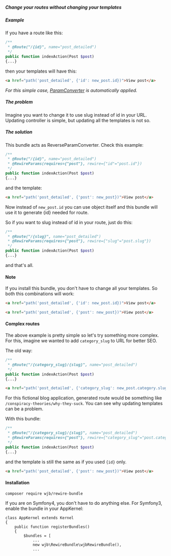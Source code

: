 ##### Change your routes without changing your templates

##### Example
If you have a route like this:

```php
/**
 * @Route("/{id}", name="post_detailed")
 */
public function indexAction(Post $post)
{...}
```

then your templates will have this:

```html
<a href="path('post_detailed', {'id': new_post.id})">View post</a>
```

*For this simple case, [ParamConverter](https://symfony.com/doc/current/best_practices/controllers.html#using-the-paramconverter) is automatically applied.*

##### The problem
Imagine you want to change it to use slug instead of id in your URL. Updating controller is simple, but updating all the templates is not so.

##### The solution

This bundle acts as ReverseParamConverter. Check this example:

```php
/**
 * @Route("/{id}", name="post_detailed")
 * @RewireParams(requires={"post"}, rewire={"id"="post.id"})
 */
public function indexAction(Post $post)
{...}
```

and the template:

```html
<a href="path('post_detailed', {'post': new_post})">View post</a>
```

Now instead of ``new_post.id`` you can use object itself and this bundle will use it to generate {id} needed for route.

So if you want to slug instead of id in your route, just do this:

```php
/**
 * @Route("/{slug}", name="post_detailed")
 * @RewireParams(requires={"post"}, rewire={"slug"="post.slug"})
 */
public function indexAction(Post $post)
{...}
```

and that's all.

#### Note

If you install this bundle, you don't have to change all your templates. So both this combinations will work:


```html
<a href="path('post_detailed', {'id': new_post.id})">View post</a>

<a href="path('post_detailed', {'post': new_post})">View post</a>
```

#### Complex routes
The above example is pretty simple so let's try something more complex. For this, imagine we wanted to add ``category_slug`` to URL for better SEO.

The old way:

```php
/**
 * @Route("/{category_slug}/{slug}", name="post_detailed")
 */
public function indexAction(Post $post)
{...}
```

```html
<a href="path('post_detailed', {'category_slug': new_post.category.slug, 'slug': new_post.slug})">View post</a>
```

For this fictional blog application, generated route would be something like ``/conspiracy-theories/why-they-suck``. You can see why updating templates can be a problem.

With this bundle:


```php
/**
 * @Route("/{category_slug}/{slug}", name="post_detailed")
 * @RewireParams(requires={"post"}, rewire={"category_slug"="post.category.slug", "slug": post.slug})
 */
public function indexAction(Post $post)
{...}
```

and the template is still the same as if you used ``{id}`` only.

```html
<a href="path('post_detailed', {'post': new_post})">View post</a>
```



#### Installation
    composer require wjb/rewire-bundle


If you are on Symfony4, you don't have to do anything else. For Symfony3, enable the bundle in your AppKernel:

    class AppKernel extends Kernel
    {
        public function registerBundles()
        {
            $bundles = [
                ...
                new wjb\RewireBundle\wjbRewireBundle(),
                ...
            